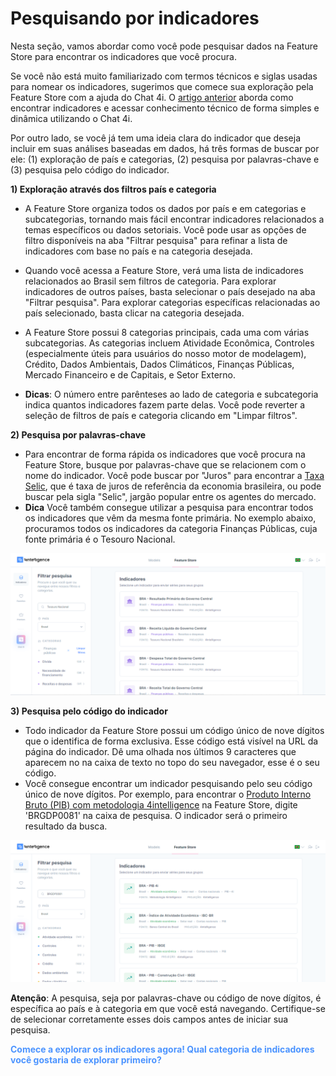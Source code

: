 # Pesquisando por indicadores

Nesta seção, vamos abordar como você pode pesquisar dados na Feature Store para encontrar os indicadores que você procura.

Se você não está muito familiarizado com termos técnicos e siglas usadas para nomear os indicadores, sugerimos que comece sua exploração pela Feature Store com a ajuda do Chat 4i. O [artigo anterior](/help-center/feature-store/search/chat-4i.md) aborda como encontrar indicadores e acessar conhecimento técnico de forma simples e dinâmica utilizando o Chat 4i.

Por outro lado, se você já tem uma ideia clara do indicador que deseja incluir em suas análises baseadas em dados, há três formas de buscar por ele: (1) exploração de país e categorias, (2) pesquisa por palavras-chave e (3) pesquisa pelo código do indicador.

**1) Exploração através dos filtros país e categoria**

- A Feature Store organiza todos os dados por país e em categorias e subcategorias, tornando mais fácil encontrar indicadores relacionados a temas específicos ou dados setoriais. Você pode usar as opções de filtro disponíveis na aba "Filtrar pesquisa" para refinar a lista de indicadores com base no país e na categoria desejada.

- Quando você acessa a Feature Store, verá uma lista de indicadores relacionados ao Brasil sem filtros de categoria. Para explorar indicadores de outros países, basta selecionar o país desejado na aba "Filtrar pesquisa". Para explorar categorias específicas relacionadas ao país selecionado, basta clicar na categoria desejada.

- A Feature Store possui 8 categorias principais, cada uma com várias subcategorias. As categorias incluem Atividade Econômica, Controles (especialmente úteis para usuários do nosso motor de modelagem), Crédito, Dados Ambientais, Dados Climáticos, Finanças Públicas, Mercado Financeiro e de Capitais, e Setor Externo.

- **Dicas**: O número entre parênteses ao lado de categoria e subcategoria indica quantos indicadores fazem parte delas. Você pode reverter a seleção de filtros de país e categoria clicando em "Limpar filtros".

**2) Pesquisa por palavras-chave**

- Para encontrar de forma rápida os indicadores que você procura na Feature Store, busque por palavras-chave que se relacionem com o nome do indicador. Você pode buscar por "Juros" para encontrar a <a href="https://app.4intelligence.ai/feature-store/indicators/BRINR0010" target="_blank" rel="noreferrer">Taxa Selic</a>, que é taxa de juros de referência da economia brasileira, ou pode buscar pela sigla "Selic", jargão popular entre os agentes do mercado.
- **Dica** Você também consegue utilizar a pesquisa para encontrar todos os indicadores que vêm da mesma fonte primária. No exemplo abaixo, procuramos todos os indicadores da categoria Finanças Públicas, cuja fonte primária é o Tesouro Nacional.

![](https://raw.githubusercontent.com/4intelligence/documentation/main/pt-br/feature-store/search/img/busca_palavra.png)

**3) Pesquisa pelo código do indicador**

- Todo indicador da Feature Store possui um código único de nove dígitos que o identifica de forma exclusiva. Esse código está visível na URL da página do indicador. Dê uma olhada nos últimos 9 caracteres que aparecem no na caixa de texto no topo do seu navegador, esse é o seu código.
- Você consegue encontrar um indicador pesquisando pelo seu código único de nove dígitos. Por exemplo, para encontrar o <a href="https://app.4intelligence.ai/feature-store/indicators/BRGDP0081" target="_blank" rel="noreferrer">Produto Interno Bruto (PIB) com metodologia 4intelligence</a> na Feature Store, digite 'BRGDP0081' na caixa de pesquisa. O indicador será o primeiro resultado da busca.

![](https://raw.githubusercontent.com/4intelligence/documentation/main/pt-br/feature-store/search/img/busca_codigo.png)

**Atenção**: A pesquisa, seja por palavras-chave ou código de nove dígitos, é específica ao país e à categoria em que você está navegando. Certifique-se de selecionar corretamente esses dois campos antes de iniciar sua pesquisa.

<style>
blue4i {
  color: #4C94FF;
}
</style>

<blue4i>**Comece a explorar os indicadores agora! Qual categoria de indicadores você gostaria de explorar primeiro?**</blue4i>
